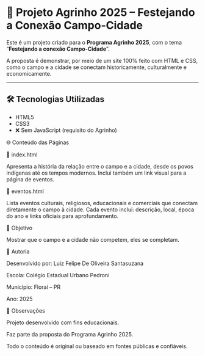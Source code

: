 # 🌾 Projeto Agrinho 2025 – Festejando a Conexão Campo-Cidade

Este é um projeto criado para o **Programa Agrinho 2025**, com o tema “**Festejando a conexão Campo-Cidade**”.  

A proposta é demonstrar, por meio de um site 100% feito com HTML e CSS, como o campo e a cidade se conectam historicamente, culturalmente e economicamente.

---

## 🛠 Tecnologias Utilizadas

- HTML5  
- CSS3  
- ❌ Sem JavaScript (requisito do Agrinho)





🌐 Conteúdo das Páginas

🏡 index.html

Apresenta a história da relação entre o campo e a cidade, desde os povos indígenas até os tempos modernos.
Inclui também um link visual para a página de eventos.

🎉 eventos.html

Lista eventos culturais, religiosos, educacionais e comerciais que conectam diretamente o campo à cidade.
Cada evento inclui: descrição, local, época do ano e links oficiais para aprofundamento.

📌 Objetivo

Mostrar que o campo e a cidade não competem, eles se completam.


👤 Autoria

Desenvolvido por: Luiz Felipe De Oliveira Santasuzana

Escola: Colégio Estadual Urbano Pedroni

Município: Floraí – PR

Ano: 2025


📎 Observações

Projeto desenvolvido com fins educacionais.

Faz parte da proposta do Programa Agrinho 2025.

Todo o conteúdo é original ou baseado em fontes públicas e confiáveis.
